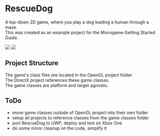 # RescueDog
A top-down 2D game, where you play a dog leading a human through a maze.  
This was created as an example project for the Monogame Getting Started Guide.

![](https://github.com/MrGrak/RescueDog/blob/master/rescueDogCapture1.gif)
![](https://github.com/MrGrak/RescueDog/blob/master/rescueDogCapture2.gif)

## Project Structure
The game's class files are located in the OpenGL project folder.  
The DirectX project references these game classes.  
The game classes are platform and target agnostic.

## ToDo
+ move game classes outside of OpenGL project into their own folder
+ setup all projects to reference classes from the game classes folder
+ port RescueDog to UWP, deploy and test on Xbox One
+ do some minor cleanup on the code, simplify it

